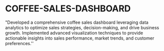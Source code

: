 # COFFEE-SALES-DASHBOARD
"Developed a comprehensive coffee sales dashboard leveraging data analytics to optimize sales strategies, decision-making, and drive business growth. Implemented advanced visualization techniques to provide actionable insights into sales performance, market trends, and customer preferences.'' 
